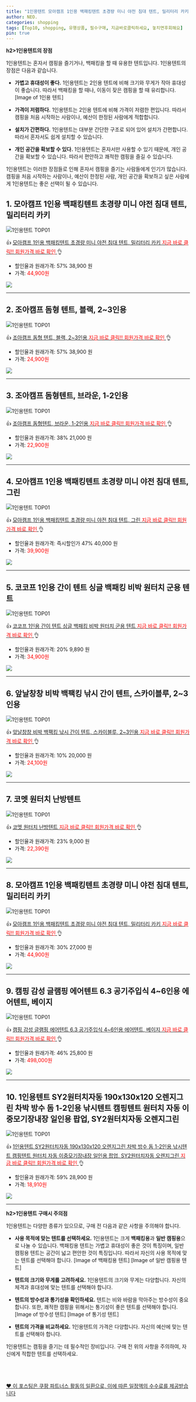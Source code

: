 ```yaml
---
title: "1인용텐트 모아캠프 1인용 백패킹텐트 초경량 미니 야전 침대 텐트, 밀리터리 카키 필수 필요 추천 제품 비교 최저 가격 비교 장점 구매 후기 구매평"
author: NEO.
categories: shopping
tags: [Top10, shopping, 유행상품, 필수구매, 지금바로클릭하세요, 놓치면후회해요]
pin: true
---
```

**h2>1인용텐트의 장점**

1인용텐트는 혼자서 캠핑을 즐기거나, 백패킹을 할 때 유용한 텐트입니다. 1인용텐트의 장점은 다음과 같습니다.

* **가볍고 휴대성이 좋다.** 1인용텐트는 2인용 텐트에 비해 크기와 무게가 작아 휴대성이 좋습니다. 따라서 백패킹을 할 때나, 이동이 잦은 캠핑을 할 때 유리합니다.
[Image of 1인용 텐트]

* **가격이 저렴하다.** 1인용텐트는 2인용 텐트에 비해 가격이 저렴한 편입니다. 따라서 캠핑을 처음 시작하는 사람이나, 예산이 한정된 사람에게 적합합니다.

* **설치가 간편하다.** 1인용텐트는 대부분 간단한 구조로 되어 있어 설치가 간편합니다. 따라서 혼자서도 쉽게 설치할 수 있습니다.

* **개인 공간을 확보할 수 있다.** 1인용텐트는 혼자서만 사용할 수 있기 때문에, 개인 공간을 확보할 수 있습니다. 따라서 편안하고 쾌적한 캠핑을 즐길 수 있습니다.

1인용텐트는 이러한 장점들로 인해 혼자서 캠핑을 즐기는 사람들에게 인기가 많습니다. 캠핑을 처음 시작하는 사람이나, 예산이 한정된 사람, 개인 공간을 확보하고 싶은 사람에게 1인용텐트는 좋은 선택이 될 수 있습니다.

   

## 1. 모아캠프 1인용 백패킹텐트 초경량 미니 야전 침대 텐트, 밀리터리 카키

![1인용텐트 TOP01](https://thumbnail10.coupangcdn.com/thumbnails/remote/490x490ex/image/vendor_inventory/3a48/fa7593fc72d2de29c86a5f5bca72222398c27e7e4e4b5764f0b63a070b6d.jpg)


👍 [모아캠프 1인용 백패킹텐트 초경량 미니 야전 침대 텐트, 밀리터리 카키 <font color=red> 지금 바로 클릭!! 회원가격 바로 확인 </font> ](https://link.coupang.com/re/AFFSDP?lptag=AF3617701&subid=GithubCoopas&pageKey=7589587029&traceid=V0-153&itemId=20052810613&vendorItemId=87148998831) 👌 


- 할인율과 원래가격: 57%  38,900   원
- 가격: <span style='color:red'>44,900원</span>

[![](/discount_price.png)](https://link.coupang.com/re/AFFSDP?lptag=AF3617701&subid=GithubCoopas&pageKey=7589587029&traceid=V0-153&itemId=20052810613&vendorItemId=87148998831)

---


   

## 2. 조아캠프 돔형 텐트, 블랙, 2~3인용

![1인용텐트 TOP01](https://thumbnail9.coupangcdn.com/thumbnails/remote/490x490ex/image/retail/images/2018/08/21/14/9/4d4fe759-c270-4494-8f91-d6afd84b0d0b.jpg)


👍 [조아캠프 돔형 텐트, 블랙, 2~3인용 <font color=red> 지금 바로 클릭!! 회원가격 바로 확인 </font> ](https://link.coupang.com/re/AFFSDP?lptag=AF3617701&subid=GithubCoopas&pageKey=70423987&traceid=V0-153&itemId=384083666&vendorItemId=3932689831) 👌 


- 할인율과 원래가격: 57%  38,900   원
- 가격: <span style='color:red'>24,900원</span>

[![](/discount_price.png)](https://link.coupang.com/re/AFFSDP?lptag=AF3617701&subid=GithubCoopas&pageKey=70423987&traceid=V0-153&itemId=384083666&vendorItemId=3932689831)

---


   

## 3. 조아캠프 돔형텐트, 브라운, 1-2인용

![1인용텐트 TOP01](https://thumbnail6.coupangcdn.com/thumbnails/remote/490x490ex/image/product/image/vendoritem/2019/08/08/3576929051/a6c21d71-b844-45fd-aa12-1f18895e9789.jpg)


👍 [조아캠프 돔형텐트, 브라운, 1-2인용 <font color=red> 지금 바로 클릭!! 회원가격 바로 확인 </font> ](https://link.coupang.com/re/AFFSDP?lptag=AF3617701&subid=GithubCoopas&pageKey=70423987&traceid=V0-153&itemId=235418843&vendorItemId=3576929051) 👌 


- 할인율과 원래가격: 38%  21,000   원
- 가격: <span style='color:red'>22,900원</span>

[![](/discount_price.png)](https://link.coupang.com/re/AFFSDP?lptag=AF3617701&subid=GithubCoopas&pageKey=70423987&traceid=V0-153&itemId=235418843&vendorItemId=3576929051)

---


   

## 4. 모아캠프 1인용 백패킹텐트 초경량 미니 야전 침대 텐트, 그린

![1인용텐트 TOP01](https://thumbnail10.coupangcdn.com/thumbnails/remote/490x490ex/image/vendor_inventory/41b3/78237c44bc68edc59414648bcb3ab31a46e5bdd6c41b59d400fc135ba43d.jpg)


👍 [모아캠프 1인용 백패킹텐트 초경량 미니 야전 침대 텐트, 그린 <font color=red> 지금 바로 클릭!! 회원가격 바로 확인 </font> ](https://link.coupang.com/re/AFFSDP?lptag=AF3617701&subid=GithubCoopas&pageKey=7589587029&traceid=V0-153&itemId=20052810610&vendorItemId=87148998818) 👌 


- 할인율과 원래가격: 즉시할인가 47%  40,000   원
- 가격: <span style='color:red'>39,900원</span>

[![](/discount_price.png)](https://link.coupang.com/re/AFFSDP?lptag=AF3617701&subid=GithubCoopas&pageKey=7589587029&traceid=V0-153&itemId=20052810610&vendorItemId=87148998818)

---


   

## 5. 코코프 1인용 간이 텐트 싱글 백패킹 비박 원터치 군용 텐트

![1인용텐트 TOP01](https://thumbnail9.coupangcdn.com/thumbnails/remote/490x490ex/image/vendor_inventory/ffc9/7cd6d91f8f8cbb70d65a24e505d1446bb7e896e5f7c6d6269c44eb4167c7.jpg)


👍 [코코프 1인용 간이 텐트 싱글 백패킹 비박 원터치 군용 텐트 <font color=red> 지금 바로 클릭!! 회원가격 바로 확인 </font> ](https://link.coupang.com/re/AFFSDP?lptag=AF3617701&subid=GithubCoopas&pageKey=7701295567&traceid=V0-153&itemId=20620330106&vendorItemId=87694584106) 👌 


- 할인율과 원래가격: 20%  9,890   원
- 가격: <span style='color:red'>34,900원</span>

[![](/discount_price.png)](https://link.coupang.com/re/AFFSDP?lptag=AF3617701&subid=GithubCoopas&pageKey=7701295567&traceid=V0-153&itemId=20620330106&vendorItemId=87694584106)

---


   

## 6. 앞날창창 비박 백팩킹 낚시 간이 텐트, 스카이블루, 2~3인용

![1인용텐트 TOP01](https://thumbnail7.coupangcdn.com/thumbnails/remote/490x490ex/image/retail/images/2023/07/04/15/9/611e69ab-d386-4e98-931c-71511ba7f45f.jpg)


👍 [앞날창창 비박 백팩킹 낚시 간이 텐트, 스카이블루, 2~3인용 <font color=red> 지금 바로 클릭!! 회원가격 바로 확인 </font> ](https://link.coupang.com/re/AFFSDP?lptag=AF3617701&subid=GithubCoopas&pageKey=7442607085&traceid=V0-153&itemId=19356711919&vendorItemId=86469801532) 👌 


- 할인율과 원래가격: 10%  20,000   원
- 가격: <span style='color:red'>24,100원</span>

[![](/discount_price.png)](https://link.coupang.com/re/AFFSDP?lptag=AF3617701&subid=GithubCoopas&pageKey=7442607085&traceid=V0-153&itemId=19356711919&vendorItemId=86469801532)

---


   

## 7. 코멧 원터치 난방텐트

![1인용텐트 TOP01](https://thumbnail10.coupangcdn.com/thumbnails/remote/490x490ex/image/retail/images/634880408038414-67e4fb12-50c6-4e22-8276-aa067d4e9505.jpg)


👍 [코멧 원터치 난방텐트 <font color=red> 지금 바로 클릭!! 회원가격 바로 확인 </font> ](https://link.coupang.com/re/AFFSDP?lptag=AF3617701&subid=GithubCoopas&pageKey=2229091647&traceid=V0-153&itemId=3802998824&vendorItemId=71787966864) 👌 


- 할인율과 원래가격: 23%  9,000   원
- 가격: <span style='color:red'>22,390원</span>

[![](/discount_price.png)](https://link.coupang.com/re/AFFSDP?lptag=AF3617701&subid=GithubCoopas&pageKey=2229091647&traceid=V0-153&itemId=3802998824&vendorItemId=71787966864)

---


   

## 8. 모아캠프 1인용 백패킹텐트 초경량 미니 야전 침대 텐트, 밀리터리 카키

![1인용텐트 TOP01](https://thumbnail10.coupangcdn.com/thumbnails/remote/490x490ex/image/vendor_inventory/3a48/fa7593fc72d2de29c86a5f5bca72222398c27e7e4e4b5764f0b63a070b6d.jpg)


👍 [모아캠프 1인용 백패킹텐트 초경량 미니 야전 침대 텐트, 밀리터리 카키 <font color=red> 지금 바로 클릭!! 회원가격 바로 확인 </font> ](https://link.coupang.com/re/AFFSDP?lptag=AF3617701&subid=GithubCoopas&pageKey=7589587029&traceid=V0-153&itemId=20052810613&vendorItemId=87148998831) 👌 


- 할인율과 원래가격: 30%  27,000   원
- 가격: <span style='color:red'>44,900원</span>

[![](/discount_price.png)](https://link.coupang.com/re/AFFSDP?lptag=AF3617701&subid=GithubCoopas&pageKey=7589587029&traceid=V0-153&itemId=20052810613&vendorItemId=87148998831)

---


   

## 9. 캠핑 감성 글램핑 에어텐트 6.3 공기주입식 4~6인용 에어텐트, 베이지

![1인용텐트 TOP01](https://thumbnail7.coupangcdn.com/thumbnails/remote/490x490ex/image/vendor_inventory/6780/e1a8c423e3a1409d041a22268e06d4d472b86375d4cc1502b43b904e481d.jpg)


👍 [캠핑 감성 글램핑 에어텐트 6.3 공기주입식 4~6인용 에어텐트, 베이지 <font color=red> 지금 바로 클릭!! 회원가격 바로 확인 </font> ](https://link.coupang.com/re/AFFSDP?lptag=AF3617701&subid=GithubCoopas&pageKey=7694923098&traceid=V0-153&itemId=20586775619&vendorItemId=87661706060) 👌 


- 할인율과 원래가격: 46%  25,800   원
- 가격: <span style='color:red'>498,000원</span>

[![](/discount_price.png)](https://link.coupang.com/re/AFFSDP?lptag=AF3617701&subid=GithubCoopas&pageKey=7694923098&traceid=V0-153&itemId=20586775619&vendorItemId=87661706060)

---


   

## 10. 1인용텐트 SY2원터치자동 190x130x120 오렌지그린 차박 방수 돔 1-2인용 낚시텐트 캠핑텐트 원터치 자동 이중모기장내장 일인용 팝업, SY2원터치자동 오렌지그린

![1인용텐트 TOP01](https://thumbnail6.coupangcdn.com/thumbnails/remote/490x490ex/image/vendor_inventory/a9d9/eef37b579f2e11368a740e8565f748a09fce0c40fdcbd76a916178c6464d.jpg)


👍 [1인용텐트 SY2원터치자동 190x130x120 오렌지그린 차박 방수 돔 1-2인용 낚시텐트 캠핑텐트 원터치 자동 이중모기장내장 일인용 팝업, SY2원터치자동 오렌지그린 <font color=red> 지금 바로 클릭!! 회원가격 바로 확인 </font> ](https://link.coupang.com/re/AFFSDP?lptag=AF3617701&subid=GithubCoopas&pageKey=7615007226&traceid=V0-153&itemId=20176527005&vendorItemId=85596536743) 👌 


- 할인율과 원래가격: 59%  28,900   원
- 가격: <span style='color:red'>18,910원</span>

[![](/discount_price.png)](https://link.coupang.com/re/AFFSDP?lptag=AF3617701&subid=GithubCoopas&pageKey=7615007226&traceid=V0-153&itemId=20176527005&vendorItemId=85596536743)

---
**h2>1인용텐트 구매시 주의점**

1인용텐트는 다양한 종류가 있으므로, 구매 전 다음과 같은 사항을 주의해야 합니다.

* **사용 목적에 맞는 텐트를 선택하세요.** 1인용텐트는 크게 **백패킹용**과 **일반 캠핑용**으로 나눌 수 있습니다. 백패킹용 텐트는 가볍고 휴대성이 좋은 것이 특징이며, 일반 캠핑용 텐트는 공간이 넓고 편안한 것이 특징입니다. 따라서 자신의 사용 목적에 맞는 텐트를 선택해야 합니다.
[Image of 백패킹용 텐트]
[Image of 일반 캠핑용 텐트]

* **텐트의 크기와 무게를 고려하세요.** 1인용텐트의 크기와 무게는 다양합니다. 자신의 체격과 휴대성에 맞는 텐트를 선택해야 합니다.
* **텐트의 방수성과 통기성을 확인하세요.** 텐트는 비와 바람을 막아주는 방수성이 중요합니다. 또한, 쾌적한 캠핑을 위해서는 통기성이 좋은 텐트를 선택해야 합니다.
[Image of 방수성 텐트]
[Image of 통기성 텐트]

* **텐트의 가격을 비교하세요.** 1인용텐트의 가격은 다양합니다. 자신의 예산에 맞는 텐트를 선택해야 합니다.

1인용텐트는 캠핑을 즐기는 데 필수적인 장비입니다. 구매 전 위의 사항을 주의하여, 자신에게 적합한 텐트를 선택하세요.<br><br><br><br><br> [ ❤  이 포스팅은 쿠팡 파트너스 활동의 일환으로, 이에 따른 일정액의 수수료를 제공받습니다](https://link.coupang.com/a/bcEFyh)